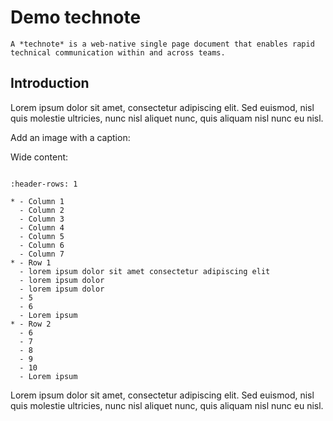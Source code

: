 # Demo technote

```{abstract}
A *technote* is a web-native single page document that enables rapid technical communication within and across teams.
```

## Introduction

Lorem ipsum dolor sit amet, consectetur adipiscing elit. Sed euismod, nisl quis molestie ultricies, nunc nisl aliquet nunc, quis aliquam nisl nunc eu nisl.

Add an image with a caption:

<!-- ```{figure} rubin-watermark.png

The Rubin watermark.
``` -->

Wide content:

<!-- ```{rst-class} technote-wide-content
```

```{image} https://placehold.co/1200x400
``` -->

<!-- ### A subsection

More wide content:

```{rst-class} technote-wide-content
```

```{image} https://placehold.co/1200x400
``` -->

```{rst-class} technote-wide-content
```

```{list-table}
:header-rows: 1

* - Column 1
  - Column 2
  - Column 3
  - Column 4
  - Column 5
  - Column 6
  - Column 7
* - Row 1
  - lorem ipsum dolor sit amet consectetur adipiscing elit
  - lorem ipsum dolor
  - lorem ipsum dolor
  - 5
  - 6
  - Lorem ipsum
* - Row 2
  - 6
  - 7
  - 8
  - 9
  - 10
  - Lorem ipsum
```

Lorem ipsum dolor sit amet, consectetur adipiscing elit. Sed euismod, nisl quis molestie ultricies, nunc nisl aliquet nunc, quis aliquam nisl nunc eu nisl.

